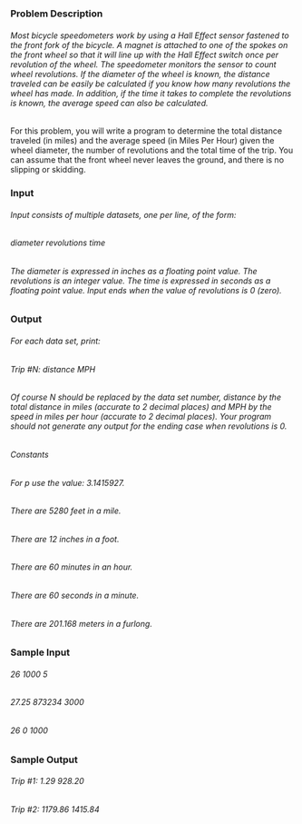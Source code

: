### Problem Description
###### Most bicycle speedometers work by using a Hall Effect sensor fastened to the front fork of the bicycle. A magnet is attached to one of the spokes on the front wheel so that it will line up with the Hall Effect switch once per revolution of the wheel. The speedometer monitors the sensor to count wheel revolutions. If the diameter of the wheel is known, the distance traveled can be easily be calculated if you know how many revolutions the wheel has made. In addition, if the time it takes to complete the revolutions is known, the average speed can also be calculated. 
For this problem, you will write a program to determine the total distance traveled (in miles) and the average speed (in Miles Per Hour) given the wheel diameter, the number of revolutions and the total time of the trip. You can assume that the front wheel never leaves the ground, and there is no slipping or skidding.
 

### Input
###### Input consists of multiple datasets, one per line, of the form:

###### diameter revolutions time

###### The diameter is expressed in inches as a floating point value. The revolutions is an integer value. The time is expressed in seconds as a floating point value. Input ends when the value of revolutions is 0 (zero).
 

### Output
###### For each data set, print:

###### Trip #N: distance MPH

###### Of course N should be replaced by the data set number, distance by the total distance in miles (accurate to 2 decimal places) and MPH by the speed in miles per hour (accurate to 2 decimal places). Your program should not generate any output for the ending case when revolutions is 0.

###### Constants

###### For p use the value: 3.1415927.
###### There are 5280 feet in a mile.
###### There are 12 inches in a foot.
###### There are 60 minutes in an hour.
###### There are 60 seconds in a minute.
###### There are 201.168 meters in a furlong.
 

### Sample Input
###### 26 1000 5
###### 27.25 873234 3000
###### 26 0 1000
 

### Sample Output
###### Trip #1: 1.29 928.20
###### Trip #2: 1179.86 1415.84
